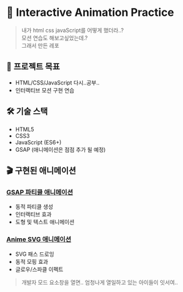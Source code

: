 # 🎨 Interactive Animation Practice

> 내가 html css javaScript를 어떻게 했더라..?
> </br>
> 모션 연습도 해보고싶었는데.?
> </br>
> 그래서 만든 레포

## 📌 프로젝트 목표
- HTML/CSS/JavaScript 다시..공부..
- 인터랙티브 모션 구현 연습

## 🛠 기술 스택
- HTML5
- CSS3
- JavaScript (ES6+)
- GSAP (애니메이션은 점점 추가 될 예정)

## 🎬 구현된 애니메이션
### [GSAP 파티클 애니메이션](public/pages/GSAP/GSAP.md)
- 동적 파티클 생성
- 인터랙티브 효과
- 도형 및 텍스트 애니메이션

### [Anime SVG 애니메이션](pages/Anime/Anime.md)
- SVG 패스 드로잉
- 동적 모핑 효과
- 글로우/스파클 이펙트

> 개발자 모드 요소창을 열면.. 엄청나게 열일하고 있는 아이들이 잇서여..


